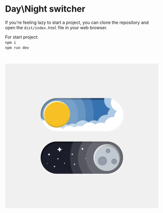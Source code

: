# Day\Night switcher

<p>If you're feeling lazy to start a project, you can clone the repository and open the <code>dist/index.html</code> file in your web browser.</p>

<p>
For start project:
<br>
<code>npm i</code>
<br>
<code>npm run dev</code>
</p>

<br>

![alt text](./media/Screenshot.png)